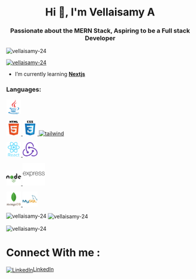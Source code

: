 <h1 align="center">Hi 👋, I'm Vellaisamy A</h1>
<h3 align="center">Passionate about the MERN Stack, Aspiring to be a Full stack Developer</h3>

<p align="left"> <img src="https://komarev.com/ghpvc/?username=vellaisamy-24&label=Profile%20views&color=0e75b6&style=flat" alt="vellaisamy-24" /> </p>

<p align="left"> <a href="https://github.com/ryo-ma/github-profile-trophy"><img src="https://github-profile-trophy.vercel.app/?username=vellaisamy-24" alt="vellaisamy-24" /></a> </p>

-  I’m currently learning  <a href="https://nextjs.org/"> **Nextjs** </a>


<p align="left" >
</p>

<h3 align="left">Languages:</h3>
<p align="left">
 <a href="https://www.java.com" target="_blank" rel="noreferrer"> <img src="https://raw.githubusercontent.com/devicons/devicon/master/icons/java/java-original.svg" alt="java" width="40" height="40"/> </a>
 
 <a href="https://www.w3.org/html/" target="_blank" rel="noreferrer"> <img src="https://raw.githubusercontent.com/devicons/devicon/master/icons/html5/html5-original-wordmark.svg" alt="html5" width="40" height="40"/> </a>
 <a href="https://www.w3schools.com/css/" target="_blank" rel="noreferrer"> <img src="https://raw.githubusercontent.com/devicons/devicon/master/icons/css3/css3-original-wordmark.svg" alt="css3" width="40" height="40"/> </a>
 <a href="https://tailwindcss.com/" target="_blank" rel="noreferrer"> <img src="https://www.vectorlogo.zone/logos/tailwindcss/tailwindcss-icon.svg" alt="tailwind" width="40" height="40"/> </a>

<a href="https://reactjs.org/" target="_blank" rel="noreferrer"> <img src="https://raw.githubusercontent.com/devicons/devicon/master/icons/react/react-original-wordmark.svg" alt="react" width="40" height="40"/> </a>
 <a href="https://redux.js.org" target="_blank" rel="noreferrer"> <img src="https://raw.githubusercontent.com/devicons/devicon/master/icons/redux/redux-original.svg" alt="redux" width="40" height="40"/> </a>

 <a href="https://nodejs.org" target="_blank" rel="noreferrer"> <img src="https://raw.githubusercontent.com/devicons/devicon/master/icons/nodejs/nodejs-original-wordmark.svg" alt="nodejs" width="40" height="40"/> </a> 
 <a href="https://expressjs.com" target="_blank" rel="noreferrer"> <img src="https://raw.githubusercontent.com/devicons/devicon/master/icons/express/express-original-wordmark.svg" alt="express" width="60" height="60"/> </a>


 <a href="https://www.mongodb.com/" target="_blank" rel="noreferrer"> <img src="https://raw.githubusercontent.com/devicons/devicon/master/icons/mongodb/mongodb-original-wordmark.svg" alt="mongodb" width="40" height="40"/> </a>
 <a href="https://www.mysql.com/" target="_blank" rel="noreferrer"> <img src="https://raw.githubusercontent.com/devicons/devicon/master/icons/mysql/mysql-original-wordmark.svg" alt="mysql" width="40" height="40"/> </a>


 </p>

<p><img align="left" src="https://github-readme-stats.vercel.app/api/top-langs?username=vellaisamy-24&show_icons=true&locale=en&layout=compact" alt="vellaisamy-24" /></p>

<p>&nbsp;<img align="center" src="https://github-readme-stats.vercel.app/api?username=vellaisamy-24&show_icons=true&locale=en" alt="vellaisamy-24" /></p>

<p><img align="center" src="https://github-readme-streak-stats.herokuapp.com/?user=vellaisamy-24&" alt="vellaisamy-24" /></p>


<h1>Connect With me : </h1>
<a href="https://www.linkedin.com/in/vellaisamya?utm_source=share&utm_campaign=share_via&utm_content=profile&utm_medium=android_app"><img src="https://static-00.iconduck.com/assets.00/linkedin-icon-1024x1024-net2o24e.png" alt="LinkedIn" width="40" height="40" align="center" />LinkedIn</a>

